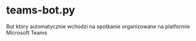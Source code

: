# teams-bot.py
Bot który automatycznie wchodzi na spotkanie organizowane na platformie Microsoft Teams
